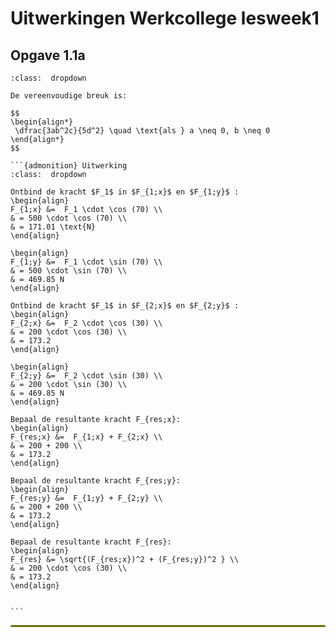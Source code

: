 # Uitwerkingen Werkcollege lesweek1


## Opgave 1.1a

````{admonition} Antwoord
:class:  dropdown

De vereenvoudige breuk is:

$$
\begin{align*}
 \dfrac{3ab^2c}{5d^2} \quad \text{als } a \neq 0, b \neq 0
\end{align*}
$$

```{admonition} Uitwerking
:class:  dropdown

Ontbind de kracht $F_1$ in $F_{1;x}$ en $F_{1;y}$ :
\begin{align}
F_{1;x} &=  F_1 \cdot \cos (70) \\
& = 500 \cdot \cos (70) \\
& = 171.01 \text{N}
\end{align}

\begin{align}
F_{1;y} &=  F_1 \cdot \sin (70) \\
& = 500 \cdot \sin (70) \\
& = 469.85 N
\end{align}

Ontbind de kracht $F_1$ in $F_{2;x}$ en $F_{2;y}$ :
\begin{align}
F_{2;x} &=  F_2 \cdot \cos (30) \\
& = 200 \cdot \cos (30) \\
& = 173.2
\end{align}

\begin{align}
F_{2;y} &=  F_2 \cdot \sin (30) \\
& = 200 \cdot \sin (30) \\
& = 469.85 N
\end{align}

Bepaal de resultante kracht F_{res;x}:
\begin{align}
F_{res;x} &=  F_{1;x} + F_{2;x} \\
& = 200 + 200 \\
& = 173.2
\end{align}

Bepaal de resultante kracht F_{res;y}:
\begin{align}
F_{res;y} &=  F_{1;y} + F_{2;y} \\
& = 200 + 200 \\
& = 173.2
\end{align}

Bepaal de resultante kracht F_{res}:
\begin{align}
F_{res} &= \sqrt{(F_{res;x})^2 + (F_{res;y})^2 } \\
& = 200 \cdot \cos (30) \\
& = 173.2
\end{align}


```
````

<hr style="border:1px solid #9EA700">